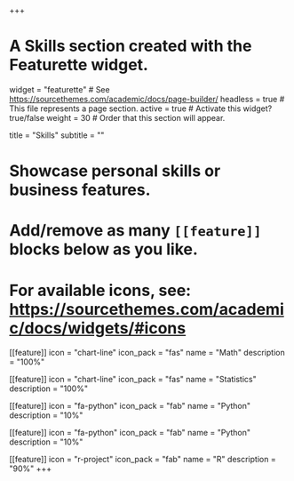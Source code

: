 +++
# A Skills section created with the Featurette widget.
widget = "featurette"  # See https://sourcethemes.com/academic/docs/page-builder/
headless = true  # This file represents a page section.
active = true  # Activate this widget? true/false
weight = 30  # Order that this section will appear.

title = "Skills"
subtitle = ""

# Showcase personal skills or business features.
# 
# Add/remove as many `[[feature]]` blocks below as you like.
# 
# For available icons, see: https://sourcethemes.com/academic/docs/widgets/#icons

  
 [[feature]]
  icon = "chart-line"
  icon_pack = "fas"
  name = "Math"
  description = "100%"
  
[[feature]]
  icon = "chart-line"
  icon_pack = "fas"
  name = "Statistics"
  description = "100%"  
  
[[feature]]
  icon = "fa-python"
  icon_pack = "fab"
  name = "Python"
  description = "10%"

[[feature]]
  icon = "fa-python"
  icon_pack = "fab"
  name = "Python"
  description = "10%"
  
 [[feature]]
  icon = "r-project"
  icon_pack = "fab"
  name = "R"
  description = "90%"
+++
